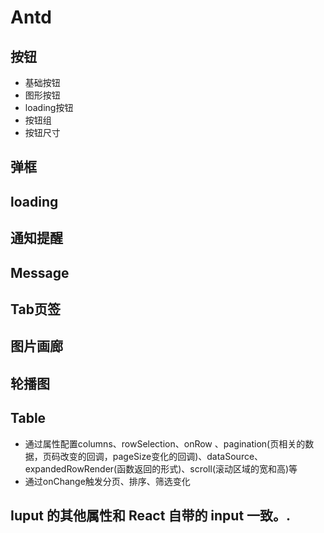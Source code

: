 # Antd

## 按钮

* 基础按钮
* 图形按钮
* loading按钮
* 按钮组
* 按钮尺寸

## 弹框

## loading

## 通知提醒

## Message

## Tab页签

## 图片画廊

## 轮播图

## Table

* 通过属性配置columns、rowSelection、onRow 、pagination\(页相关的数据，页码改变的回调，pageSize变化的回调\)、dataSource、expandedRowRender\(函数返回的形式\)、scroll\(滚动区域的宽和高\)等
* 通过onChange触发分页、排序、筛选变化

## Iuput 的其他属性和 React 自带的 input 一致。.

